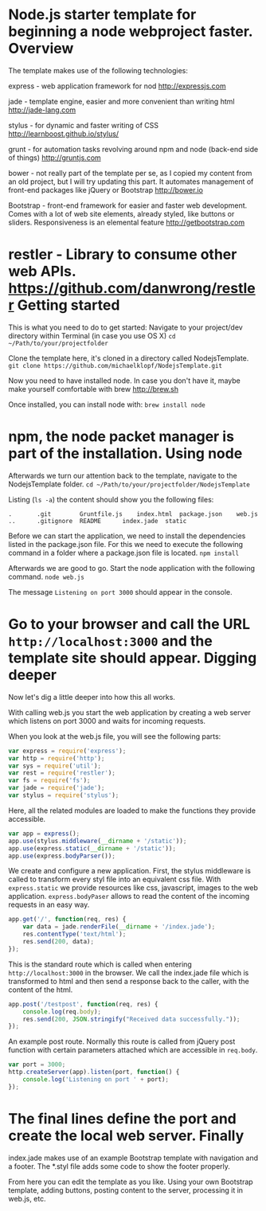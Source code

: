 Node.js starter template for beginning a node webproject faster.
Overview
===
The template makes use of the following technologies:

express - web application framework for nod http://expressjs.com

jade - template engine, easier and more convenient than writing html http://jade-lang.com

stylus - for dynamic and faster writing of CSS http://learnboost.github.io/stylus/

grunt - for automation tasks revolving around npm and node (back-end side of things) http://gruntjs.com

bower - not really part of the template per se, as I copied my content from an old project, but I will try updating this part. It automates management of front-end packages like jQuery or Bootstrap http://bower.io

Bootstrap - front-end framework for easier and faster web development. Comes with a lot of web site elements, already styled, like buttons or sliders. Responsiveness is an elemental feature http://getbootstrap.com

restler - Library to consume other web APIs. https://github.com/danwrong/restler
Getting started
===
This is what you need to do to get started:
Navigate to your project/dev directory within Terminal (in case you use OS X)
```cd ~/Path/to/your/projectfolder```

Clone the template here, it's cloned in a directory called NodejsTemplate.
```git clone https://github.com/michaelklopf/NodejsTemplate.git```

Now you need to have installed node. In case you don't have it, maybe make yourself comfortable with brew http://brew.sh

Once installed, you can install node with:
```brew install node```

npm, the node packet manager is part of the installation.
Using node
===
Afterwards we turn our attention back to the template, navigate to the NodejsTemplate folder.
```cd ~/Path/to/your/projectfolder/NodejsTemplate```

Listing (`ls -a`) the content should show you the following files:
```
.		.git		Gruntfile.js	index.html	package.json	web.js
..		.gitignore	README		index.jade	static
```

Before we can start the application, we need to install the dependencies listed in the package.json file. For this we need to execute the following command in a folder where a package.json file is located.
```npm install```

Afterwards we are good to go. Start the node application with the following command.
```node web.js```

The message `Listening on port 3000` should appear in the console.

Go to your browser and call the URL `http://localhost:3000` and the template site should appear.
Digging deeper
===
Now let's dig a little deeper into how this all works.

With calling web.js you start the web application by creating a web server which listens on port 3000 and waits for incoming requests.

When you look at the web.js file, you will see the following parts:
```javascript
var express = require('express');
var http = require('http');
var sys = require('util');
var rest = require('restler');
var fs = require('fs');
var jade = require('jade');
var stylus = require('stylus');
```
Here, all the related modules are loaded to make the functions they provide accessible.

```javascript
var app = express();
app.use(stylus.middleware(__dirname + '/static'));
app.use(express.static(__dirname + '/static'));
app.use(express.bodyParser());
```
We create and configure a new application. First, the stylus middleware is called to transform every styl file into an equivalent css file.
With `express.static` we provide resources like css, javascript, images to the web application.
`express.bodyPaser` allows to read the content of the incoming requests in an easy way.

```javascript
app.get('/', function(req, res) {
    var data = jade.renderFile(__dirname + '/index.jade');
    res.contentType('text/html');
    res.send(200, data);
});
```
This is the standard route which is called when entering `http://localhost:3000` in the browser. We call the index.jade file which is transformed to html and then send a response back to the caller, with the content of the html.

```javascript
app.post('/testpost', function(req, res) {
    console.log(req.body);
    res.send(200, JSON.stringify("Received data successfully."));
});
```
An example post route. Normally this route is called from jQuery post function with certain parameters attached which are accessible in `req.body`.

```javascript
var port = 3000;
http.createServer(app).listen(port, function() {
    console.log('Listening on port ' + port);
});
```
The final lines define the port and create the local web server.
Finally
===
index.jade makes use of an example Bootstrap template with navigation and a footer. The *.styl file adds some code to show the footer properly.

From here you can edit the template as you like. Using your own Bootstrap template, adding buttons, posting content to the server, processing it in web.js, etc.
